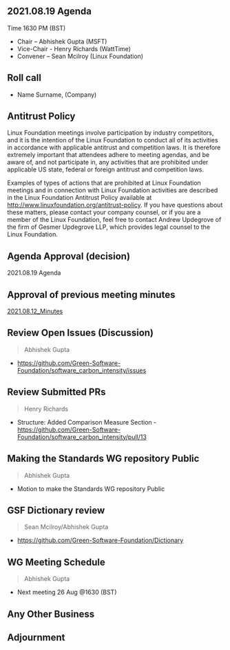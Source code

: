 ## 2021.08.19 Agenda
Time 1630 PM (BST)

- Chair – Abhishek Gupta (MSFT)
- Vice-Chair - Henry Richards (WattTime)
- Convener – Sean Mcilroy (Linux Foundation)
  
## Roll call
* Name Surname, (Company)  
  
## Antitrust Policy
Linux Foundation meetings involve participation by industry competitors, and it is the intention of the Linux Foundation to conduct 
all of its activities in accordance with applicable antitrust and competition laws. 
It is therefore extremely important that attendees adhere to meeting agendas, and be aware of, and not participate in, any activities 
that are prohibited under applicable US state, federal or foreign antitrust and competition laws.

Examples of types of actions that are prohibited at Linux Foundation meetings and in connection with Linux Foundation activities are 
described in the Linux Foundation Antitrust Policy available at http://www.linuxfoundation.org/antitrust-policy. 
If you have questions about these matters, please contact your company counsel, or if you are a member of the Linux Foundation, 
feel free to contact Andrew Updegrove of the firm of Gesmer Updegrove LLP, which provides legal counsel to the Linux Foundation.
  
## Agenda Approval (decision) 
2021.08.19 Agenda
  
## Approval of previous meeting minutes
[2021.08.12_Minutes](https://github.com/Green-Software-Foundation/standards_wg/blob/main/Agenda_Minutes/2021.08.12_minutes.md)

## Review Open Issues (Discussion)
> Abhishek Gupta
- https://github.com/Green-Software-Foundation/software_carbon_intensity/issues
  
## Review Submitted PRs
> Henry Richards
- Structure: Added Comparison Measure Section - https://github.com/Green-Software-Foundation/software_carbon_intensity/pull/13

## Making the Standards WG repository Public
> Abhishek Gupta
- Motion to make the Standards WG repository Public

## GSF Dictionary review 
> Sean Mcilroy/Abhishek Gupta
- https://github.com/Green-Software-Foundation/Dictionary

## WG Meeting Schedule
> Abhishek Gupta
- Next meeting 26 Aug @1630 (BST) 

## Any Other Business

## Adjournment
